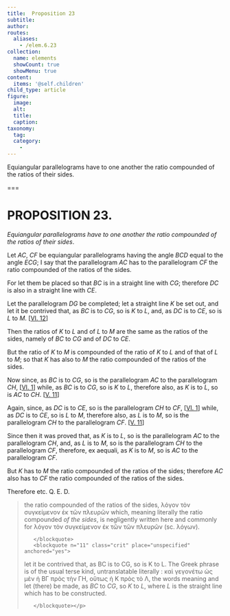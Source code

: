 ```yaml
---
title:  Proposition 23
subtitle: 
author:
routes:
  aliases:
    - /elem.6.23
collection:
  name: elements
  showCount: true
  showMenu: true
content:
  items: '@self.children'
child_type: article
figure:
  image:
  alt:
  title:
  caption:
taxonomy:
  tag:
  category:
    - 
---
```


<p><emph>Equiangular parallelograms have to one another the ratio compounded of the ratios of their sides</emph>. </p>

===

<h1>PROPOSITION 23.</h1>
<p><em>Equiangular parallelograms have to one another the ratio compounded of the ratios of their sides</em>. </p>

<p>Let <em>AC</em>, <em>CF</em> be equiangular parallelograms having the angle <em>BCD</em> equal to the angle <em>ECG</em>; <lb n="5"/>I say that the parallelogram <em>AC</em> has to the parallelogram <em>CF</em> the ratio compounded of the ratios of the sides. 
      </p>

<p>For let them be placed so that <em>BC</em> is in a straight line with <em>CG</em>; <span class="center">therefore <em>DC</em> is also in a straight line with <em>CE</em>.</span>
       <lb n="10"/></p>

<p>Let the parallelogram <em>DG</em> be completed; let a straight line <em>K</em> be set out, and let it be contrived that, <span class="center">as <em>BC</em> is to <em>CG</em>, so is <em>K</em> to <em>L</em>,</span> and, as <em>DC</em> is to <em>CE</em>, so is <em>L</em> to <em>M</em>. [<a href="/elem.6.12">VI. 12</a>] <pb n="248"/></p>

<p>Then the ratios of <em>K</em> to <em>L</em> and of <em>L</em> to <em>M</em> are the same <lb n="15"/>as the ratios of the sides, namely of <em>BC</em> to <em>CG</em> and of <em>DC</em> to <em>CE</em>. </p>

<p>But the ratio of <em>K</em> to <em>M</em> is compounded of the ratio of <em>K</em> to <em>L</em> and of that of <em>L</em> to <em>M</em>; so that <em>K</em> has also to <em>M</em> the ratio compounded of the ratios <lb n="20"/>of the sides. </p>

<p>Now since, as <em>BC</em> is to <em>CG</em>, so is the parallelogram <em>AC</em> to the parallelogram <em>CH</em>, [<a href="/elem.6.1">VI. 1</a>] while, as <em>BC</em> is to <em>CG</em>, so is <em>K</em> to <em>L</em>, therefore also, as <em>K</em> is to <em>L</em>, so is <em>AC</em> to <em>CH</em>. [<a href="/elem.5.11">V. 11</a>] <lb n="25"/></p>

<p>Again, since, as <em>DC</em> is to <em>CE</em>, so is the parallelogram <em>CH</em> to <em>CF</em>, [<a href="/elem.6.1">VI. 1</a>] while, as <em>DC</em> is to <em>CE</em>, so is <em>L</em> to <em>M</em>, therefore also, as <em>L</em> is to <em>M</em>, so is the parallelogram <em>CH</em> to the parallelogram <em>CF</em>. [<a href="/elem.5.11">V. 11</a>] <lb n="30"/></p>

<p>Since then it was proved that, as <em>K</em> is to <em>L</em>, so is the parallelogram <em>AC</em> to the parallelogram <em>CH</em>, and, as <em>L</em> is to <em>M</em>, so is the parallelogram <em>CH</em> to the parallelogram <em>CF</em>, therefore, <foreign lang="la">ex aequali</foreign>, as <em>K</em> is to <em>M</em>, so is <em>AC</em> to the parallelogram<lb n="35"/>
       <em>CF</em>. </p>

<p>But <em>K</em> has to <em>M</em> the ratio compounded of the ratios of the sides; <span class="center">therefore <em>AC</em> also has to <em>CF</em> the ratio compounded of the ratios of the sides.</span>
       <lb n="40"/></p>

<p>Therefore etc. Q. E. D.
<blockquote n="1, 6, 19, 36" class="crit" place="unspecified" anchored="yes">
        
<p>the ratio compounded of the ratios of the sides, <foreign lang="greek">λόγον τὸν συγκείμενον ἐκ τῶν πλευρῶν</foreign> which, meaning literally <quote>the ratio compounded <em>of the sides</em>,</quote>
 is negligently written here and commonly for <foreign lang="greek">λόγον τὸν συγκείμενον ἐκ τῶν τῶν πλευρῶν</foreign> (sc. <foreign lang="greek">λόγων</foreign>).</p>

       </blockquote>
       <blockquote n="11" class="crit" place="unspecified" anchored="yes">
        
<p>let it be contrived that, as BC is to CG, so is K to L. The Greek phrase is of the usual terse kind, untranslatable literally : <foreign lang="greek">καὶ γεγονέτω ὡς μὲν ἡ ΒΓ πρὸς τὴν ΓΗ, οὕτως ἡ Κ πρὸς τὸ Λ</foreign>, the words meaning <quote>and let (there) be made, as <em>BC</em> to <em>CG</em>, so <em>K</em> to <em>L</em>,</quote>
 where <em>L</em> is the straight line which has to be constructed.</p>

       </blockquote></p>
